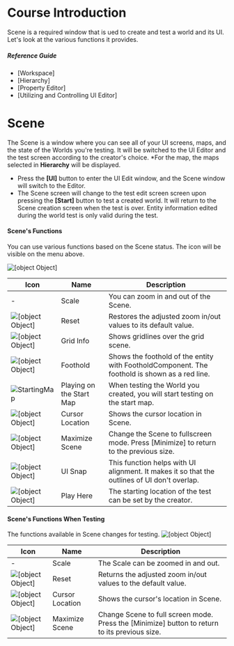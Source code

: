 # Course Introduction
Scene is a required window that is ued to create and test a world and its UI. Let's look at the various functions it provides.

##### Reference Guide
* [Workspace]
* [Hierarchy]
* [Property Editor]
* [Utilizing and Controlling UI Editor]

# Scene
The Scene is a window where you can see all of your UI screens, maps, and the state of the Worlds you're testing. It will be switched to the UI Editor and the test screen according to the creator's choice.
*For the map, the maps selected in **Hierarchy** will be displayed.
* Press the **[UI]** button to enter the UI Edit window, and the Scene window will switch to the Editor.
* The Scene screen will change to the test edit screen screen upon pressing the **[Start]** button to test a created world. It will return to the Scene creation screen when the test is over. Entity information edited during the world test is only valid during the test.
#### Scene's Functions
You can use various functions based on the Scene status. The icon will be visible on the menu above.

![[object Object]](https://mod-file.dn.nexoncdn.co.kr/bbs/1737097069972da535f8e4e944afdb42c571b35b73088.png "Scene")

| Icon | Name | Description |
| --- | --- | --- |
| - | Scale | You can zoom in and out of the Scene.  |
|  ![[object Object]](https://mod-file.dn.nexoncdn.co.kr/storage/icons/common/icon_reset.png "reset") |  Reset|  Restores the adjusted zoom in/out values to its default value. |
|![[object Object]](https://mod-file.dn.nexoncdn.co.kr/storage/icons/common/icon_grid.png "grid")  | Grid Info |  Shows gridlines over the grid scene.|
|  ![[object Object]](https://mod-file.dn.nexoncdn.co.kr/storage/icons/common/icon_foothold.png "foothold") | Foothold |  Shows the foothold of the entity with FootholdComponent. The foothold is shown as a red line.|
| ![StartingMap](https://mod-file.dn.nexoncdn.co.kr/storage/icons/common/icon_starting_map.png{"width":"17px"} "StartingMap")  | Playing on the Start Map |  When testing the World you created, you will start testing on the start map. |
| ![[object Object]](https://mod-file.dn.nexoncdn.co.kr/storage/icons/common/icon_plus.png "icon") | Cursor Location| Shows the cursor location in Scene.|
| ![[object Object]](https://mod-file.dn.nexoncdn.co.kr/storage/icons/common/icon_scene_maximize.png{"width":"16px"} "Maximize") | Maximize Scene | Change the Scene to fullscreen mode. Press [Minimize] to return to the previous size. |
|  ![[object Object]](https://mod-file.dn.nexoncdn.co.kr/storage/icons/common/icon_ui_snap.png "UISanp")| UI Snap | This function helps with UI alignment. It makes it so that the outlines of UI don't overlap.   |
| ![[object Object]](https://mod-file.dn.nexoncdn.co.kr/storage/icons/common/icon_play_here.png "PlayHere")  | Play Here| The starting location of the test can be set by the creator.|

#### Scene's Functions When Testing
The functions available in Scene changes for testing. 
![[object Object]](https://mod-file.dn.nexoncdn.co.kr/bbs/173745185491329d2287c7cbd4506bdbbc1c9144c56db.png{"width":"960px"} "Scene01")

| Icon | Name | Description |
| --- | --- | --- |
| - | Scale | The Scale can be zoomed in and out.  |
|  ![[object Object]](https://mod-file.dn.nexoncdn.co.kr/storage/icons/common/icon_reset.png "reset") |  Reset|  Returns the adjusted zoom in/out values to the default value. |
| ![[object Object]](https://mod-file.dn.nexoncdn.co.kr/storage/icons/common/icon_plus.png "icon") | Cursor Location| Shows the cursor's location in Scene. |
| ![[object Object]](https://mod-file.dn.nexoncdn.co.kr/storage/icons/common/icon_scene_maximize.png{"width":"16px"} "Maximize") | Maximize Scene | Change Scene to full screen mode. Press the [Minimize] button to return to its previous size. |